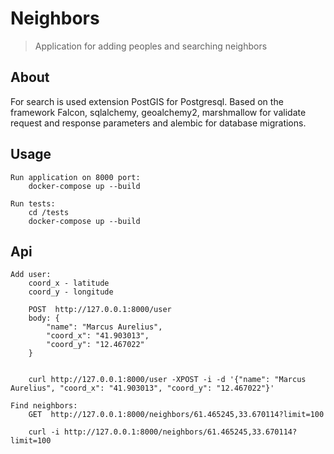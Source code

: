 # Neighbors 

> Application for adding peoples and searching neighbors

## About

For search is used extension PostGIS for Postgresql.
Based on the framework Falcon, sqlalchemy, geoalchemy2, marshmallow for validate request and response parameters and alembic for database migrations.

## Usage
```
Run application on 8000 port:
    docker-compose up --build

Run tests:
    cd /tests
    docker-compose up --build
```

## Api
```
Add user:
    coord_x - latitude
    coord_y - longitude

    POST  http://127.0.0.1:8000/user
    body: {
        "name": "Marcus Aurelius",
        "coord_x": "41.903013", 
        "coord_y": "12.467022"
    }

    
    curl http://127.0.0.1:8000/user -XPOST -i -d '{"name": "Marcus Aurelius", "coord_x": "41.903013", "coord_y": "12.467022"}'
```

```
Find neighbors:
    GET  http://127.0.0.1:8000/neighbors/61.465245,33.670114?limit=100

    curl -i http://127.0.0.1:8000/neighbors/61.465245,33.670114?limit=100
```
